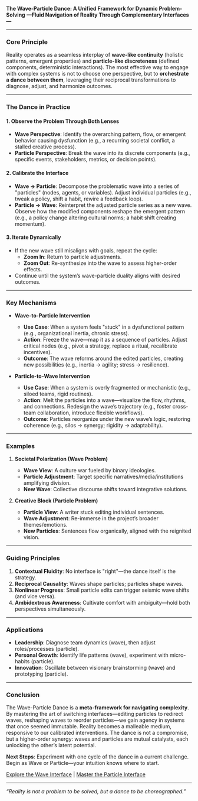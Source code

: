 **The Wave-Particle Dance: A Unified Framework for Dynamic Problem-Solving**
**—Fluid Navigation of Reality Through Complementary Interfaces—**

---

### **Core Principle**
Reality operates as a seamless interplay of **wave-like continuity** (holistic patterns, emergent properties) and **particle-like discreteness** (defined components, deterministic interactions). The most effective way to engage with complex systems is not to choose one perspective, but to **orchestrate a dance between them**, leveraging their reciprocal transformations to diagnose, adjust, and harmonize outcomes.

---

### **The Dance in Practice**
#### **1. Observe the Problem Through Both Lenses**
- **Wave Perspective**: Identify the overarching pattern, flow, or emergent behavior causing dysfunction (e.g., a recurring societal conflict, a stalled creative process).
- **Particle Perspective**: Break the wave into its discrete components (e.g., specific events, stakeholders, metrics, or decision points).

#### **2. Calibrate the Interface**
- **Wave → Particle**: Decompose the problematic wave into a series of "particles" (nodes, agents, or variables). Adjust individual particles (e.g., tweak a policy, shift a habit, rewire a feedback loop).
- **Particle → Wave**: Reinterpret the adjusted particle series as a new wave. Observe how the modified components reshape the emergent pattern (e.g., a policy change altering cultural norms; a habit shift creating momentum).

#### **3. Iterate Dynamically**
- If the new wave still misaligns with goals, repeat the cycle:
  - **Zoom In**: Return to particle adjustments.
  - **Zoom Out**: Re-synthesize into the wave to assess higher-order effects.
- Continue until the system’s wave-particle duality aligns with desired outcomes.

---

### **Key Mechanisms**
- **Wave-to-Particle Intervention**
  - **Use Case**: When a system feels "stuck" in a dysfunctional pattern (e.g., organizational inertia, chronic stress).
  - **Action**: Freeze the wave—map it as a sequence of particles. Adjust critical nodes (e.g., pivot a strategy, replace a ritual, recalibrate incentives).
  - **Outcome**: The wave reforms around the edited particles, creating new possibilities (e.g., inertia → agility; stress → resilience).

- **Particle-to-Wave Intervention**
  - **Use Case**: When a system is overly fragmented or mechanistic (e.g., siloed teams, rigid routines).
  - **Action**: Melt the particles into a wave—visualize the flow, rhythms, and connections. Redesign the wave’s trajectory (e.g., foster cross-team collaboration, introduce flexible workflows).
  - **Outcome**: Particles reorganize under the new wave’s logic, restoring coherence (e.g., silos → synergy; rigidity → adaptability).

---

### **Examples**
1. **Societal Polarization (Wave Problem)**
   - **Wave View**: A culture war fueled by binary ideologies.
   - **Particle Adjustment**: Target specific narratives/media/institutions amplifying division.
   - **New Wave**: Collective discourse shifts toward integrative solutions.

2. **Creative Block (Particle Problem)**
   - **Particle View**: A writer stuck editing individual sentences.
   - **Wave Adjustment**: Re-immerse in the project’s broader themes/emotions.
   - **New Particles**: Sentences flow organically, aligned with the reignited vision.

---

### **Guiding Principles**
1. **Contextual Fluidity**: No interface is "right"—the dance itself is the strategy.
2. **Reciprocal Causality**: Waves shape particles; particles shape waves.
3. **Nonlinear Progress**: Small particle edits can trigger seismic wave shifts (and vice versa).
4. **Ambidextrous Awareness**: Cultivate comfort with ambiguity—hold both perspectives simultaneously.

---

### **Applications**
- **Leadership**: Diagnose team dynamics (wave), then adjust roles/processes (particle).
- **Personal Growth**: Identify life patterns (wave), experiment with micro-habits (particle).
- **Innovation**: Oscillate between visionary brainstorming (wave) and prototyping (particle).

---

### **Conclusion**
The Wave-Particle Dance is a **meta-framework for navigating complexity**. By mastering the art of switching interfaces—editing particles to redirect waves, reshaping waves to reorder particles—we gain agency in systems that once seemed immutable. Reality becomes a malleable medium, responsive to our calibrated interventions. The dance is not a compromise, but a higher-order synergy: waves and particles are mutual catalysts, each unlocking the other’s latent potential.

**Next Steps**: Experiment with one cycle of the dance in a current challenge. Begin as Wave or Particle—your intuition knows where to start.

[Explore the Wave Interface](https://wave.particleframe.work/) | [Master the Particle Interface](https://particle.waveframe.work/)

---
*“Reality is not a problem to be solved, but a dance to be choreographed.”*
